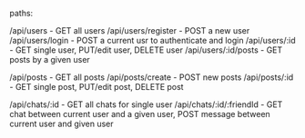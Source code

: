 paths:

/api/users - GET all users
/api/users/register - POST a new user
/api/users/login - POST a current usr to authenticate and login
/api/users/:id - GET single user, PUT/edit user, DELETE user
/api/users/:id/posts - GET posts by a given user

/api/posts - GET all posts
/api/posts/create - POST new posts
/api/posts/:id - GET single post, PUT/edit post, DELETE post

/api/chats/:id - GET all chats for single user
/api/chats/:id/:friendId - GET chat between current user and a given user, POST message between current user and given user
